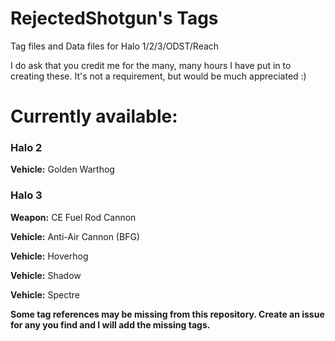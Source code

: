 # RejectedShotgun's Tags
Tag files and Data files for Halo 1/2/3/ODST/Reach

I do ask that you credit me for the many, many hours I have put in to creating these. It's not a requirement, but would be much appreciated :)

# Currently available:

### Halo 2

**Vehicle:** Golden Warthog



### Halo 3

**Weapon:** CE Fuel Rod Cannon

**Vehicle:** Anti-Air Cannon (BFG)

**Vehicle:** Hoverhog

**Vehicle:** Shadow

**Vehicle:** Spectre

**Some tag references may be missing from this repository. Create an issue for any you find and I will add the missing tags.**